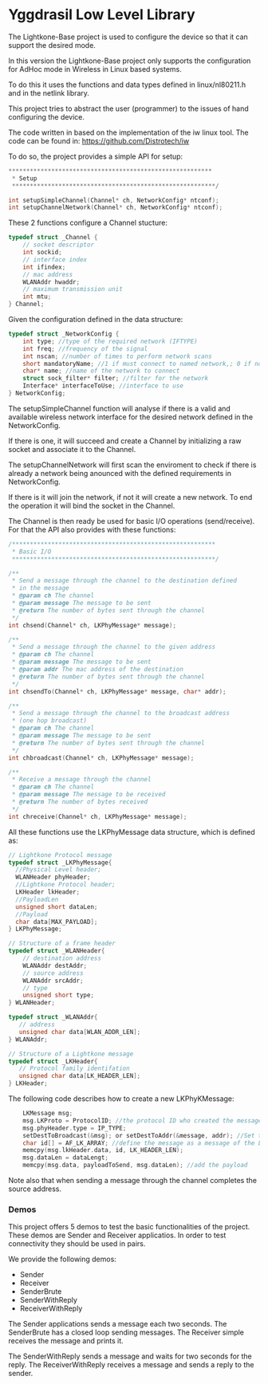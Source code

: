 # Yggdrasil Low Level Library

The Lightkone-Base project is used to configure the device so that it can support the desired mode.

In this version the Lightkone-Base project only supports the configuration for AdHoc mode in Wireless in Linux based systems.

To do this it uses the functions and data types defined in linux/nl80211.h and in the netlink library.

This project tries to abstract the user (programmer) to the issues of hand configuring the device.

The code written in based on the implementation of the iw linux tool. The code can be found in:
https://github.com/Distrotech/iw

To do so, the project provides a simple API for setup:
```c
*********************************************************
 * Setup
 *********************************************************/

int setupSimpleChannel(Channel* ch, NetworkConfig* ntconf);
int setupChannelNetwork(Channel* ch, NetworkConfig* ntconf);
```

These 2 functions configure a Channel stucture:
```c
typedef struct _Channel {
    // socket descriptor
    int sockid;
    // interface index
    int ifindex;
    // mac address
    WLANAddr hwaddr;
    // maximum transmission unit
    int mtu;
} Channel;
```
Given the configuration defined in the data structure:
```c
typedef struct _NetworkConfig {
	int type; //type of the required network (IFTYPE)
	int freq; //frequency of the signal
	int nscan; //number of times to perform network scans
	short mandatoryName; //1 if must connect to named network,; 0 if not
	char* name; //name of the network to connect
	struct sock_filter* filter; //filter for the network
	Interface* interfaceToUse; //interface to use
} NetworkConfig;
```
The setupSimpleChannel function will analyse if there is a valid and available wireless network interface for the desired network defined in the NetworkConfig.

If there is one, it will succeed and create a Channel by initializing a raw socket and associate it to the Channel.

The setupChannelNetwork will first scan the enviroment to check if there is already a network being anounced with the defined requirements in NetworkConfig.

If there is it will join the network, if not it will create a new network. To end the operation it will bind the socket in the Channel. 

The Channel is then ready be used for basic I/O operations (send/receive).
For that the API also provides with these functions:
```c
/*********************************************************
 * Basic I/O
 *********************************************************/

/**
 * Send a message through the channel to the destination defined
 * in the message
 * @param ch The channel
 * @param message The message to be sent
 * @return The number of bytes sent through the channel
 */
int chsend(Channel* ch, LKPhyMessage* message);

/**
 * Send a message through the channel to the given address
 * @param ch The channel
 * @param message The message to be sent
 * @param addr The mac address of the destination
 * @return The number of bytes sent through the channel
 */
int chsendTo(Channel* ch, LKPhyMessage* message, char* addr);

/**
 * Send a message through the channel to the broadcast address
 * (one hop broadcast)
 * @param ch The channel
 * @param message The message to be sent
 * @return The number of bytes sent through the channel
 */
int chbroadcast(Channel* ch, LKPhyMessage* message);

/**
 * Receive a message through the channel
 * @param ch The channel
 * @param message The message to be received
 * @return The number of bytes received
 */
int chreceive(Channel* ch, LKPhyMessage* message);
```

All these functions use the LKPhyMessage data structure, which is defined as:
```c
// Lightkone Protocol message
typedef struct _LKPhyMessage{
  //Physical Level header;
  WLANHeader phyHeader;
  //Lightkone Protocol header;
  LKHeader lkHeader;
  //PayloadLen
  unsigned short dataLen;
  //Payload
  char data[MAX_PAYLOAD];
} LKPhyMessage;

// Structure of a frame header
typedef struct _WLANHeader{
    // destination address
    WLANAddr destAddr;
    // source address
    WLANAddr srcAddr;
    // type
    unsigned short type;
} WLANHeader;

typedef struct _WLANAddr{
   // address
   unsigned char data[WLAN_ADDR_LEN];
} WLANAddr;

// Structure of a Lightkone message
typedef struct _LKHeader{
   // Protocol family identifation
   unsigned char data[LK_HEADER_LEN];
} LKHeader;
```

The following code describes how to create a new LKPhyKMessage:
```c
	LKMessage msg;
	msg.LKProto = ProtocolID; //the protocol ID who created the message
	msg.phyHeader.type = IP_TYPE; 
	setDestToBroadcast(&msg); or setDestToAddr(&message, addr); //Set the destination to broadcast or a specific mac address
	char id[] = AF_LK_ARRAY; //define the message as a message of the Lightkone protocol
	memcpy(msg.lkHeader.data, id, LK_HEADER_LEN); 
	msg.dataLen = dataLengt;
	memcpy(msg.data, payloadToSend, msg.dataLen); //add the payload

```
Note also that when sending a message through the channel completes the source address.

### Demos

This project offers 5 demos to test the basic functionalities of the project.
These demos are Sender and Receiver applicatios. In order to test connectivity they should be used in pairs.

We provide the following demos:
	
* Sender
* Receiver
* SenderBrute
* SenderWithReply
* ReceiverWithReply

The Sender applications sends a message each two seconds.
The SenderBrute has a closed loop sending messages.
The Receiver simple receives the message and prints it.

The SenderWithReply sends a message and waits for two seconds for the reply.
The ReceiverWithReply receives a message and sends a reply to the sender.


